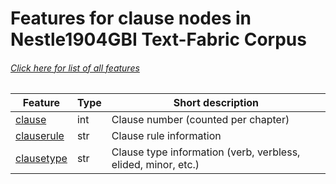 # Features for clause nodes in Nestle1904GBI Text-Fabric Corpus
###### [Click here for list of all features](home.md#readme)

Feature | Type | Short description
--- | --- | ---
[clause](clause.md#readme) | int | Clause number (counted per chapter)
[clauserule](clauserule.md#readme) | str | Clause rule information
[clausetype](clausetype.md#readme) | str | Clause type information (verb, verbless, elided, minor, etc.)
